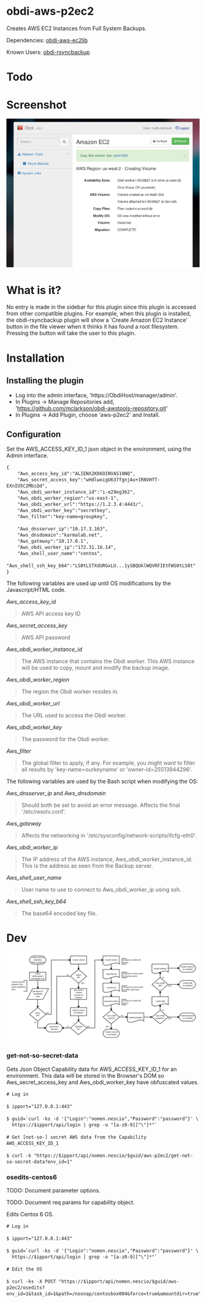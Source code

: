 # obdi-aws-p2ec2
Creates AWS EC2 Instances from Full System Backups.

Dependencies: [obdi-aws-ec2lib](https://github.com/mclarkson/obdi-aws-ec2lib)

Known Users: [obdi-rsyncbackup](https://github.com/mclarkson/obdi-rsyncbackup)

# Todo


# Screenshot

![](images/obdi-aws-p2ec2-small.png?raw=true)

# What is it?

No entry is made in the sidebar for this plugin since this plugin is accessed
from other compatible plugins. For example, when this plugin is installed, the
obdi-rsyncbackup plugin will show a 'Create Amazon EC2 Instance' button in the
file viewer when it thinks it has found a root filesystem. Pressing the button
will take the user to this plugin.

# Installation

## Installing the plugin

* Log into the admin interface, 'https://ObdiHost/manager/admin'.
* In Plugins -> Manage Repositories add, 'https://github.com/mclarkson/obdi-awstools-repository.git'
* In Plugins -> Add Plugin, choose 'aws-p2ec2' and Install.

## Configuration

Set the AWS_ACCESS_KEY_ID_1 json object in the environment, using the Admin interface.
```
{
    "Aws_access_key_id":"ALIENX2KD6OINVA510NQ",
    "Aws_secret_access_key":"wHdlwoigU637fgnjAu+IRNVHfT-EXnIU5C2MbiQd",
    "Aws_obdi_worker_instance_id":"i-e29eg362",
    "Aws_obdi_worker_region":"us-east-1",
    "Aws_obdi_worker_url":"https://1.2.3.4:4443/",
    "Aws_obdi_worker_key":"secretkey",
    "Aws_filter":"key-name=groupkey",

    "Aws_dnsserver_ip":"10.17.3.163",
    "Aws_dnsdomain":"karmalab.net",
    "Aws_gateway":"10.17.0.1",
    "Aws_obdi_worker_ip":"172.31.16.14",
    "Aws_shell_user_name":"centos",
    "Aws_shell_ssh_key_b64":"LS0tLSTXdURGxLU...1ySBQUklWQVRFIEtFWS0tLS0t"
}
```

The following variables are used up until OS modifications by the Javascript/HTML code.

*Aws_access_key_id*
> AWS API access key ID

*Aws_secret_access_key*
> AWS API password

*Aws_obdi_worker_instance_id*
> The AWS instance that contains the Obdi worker.
> This AWS instance will be used to copy, mount and modify the backup image.

*Aws_obdi_worker_region*
> The region the Obdi worker resides in.

*Aws_obdi_worker_url*
> The URL used to access the Obdi worker.

*Aws_obdi_worker_key*
> The password for the Obdi worker.

*Aws_filter*
> The global filter to apply, if any. For example, you might want to filter all
> results by 'key-name=ourkeyname' or 'owner-id=25513944296'.

The following variables are used by the Bash script when modifying the OS:

*Aws_dnsserver_ip* and *Aws_dnsdomain*
> Should both be set to avoid an error message. Affects the final '/etc/resolv.conf'.

*Aws_gateway*
> Affects the networking in '/etc/sysconfig/network-scripts/ifcfg-eth0'.

*Aws_obdi_worker_ip*
> The IP address of the AWS instance, Aws_obdi_worker_instance_id. This is the address
> as seen from the Backup server.

*Aws_shell_user_name*
> User name to use to connect to Aws_obdi_worker_ip using ssh.

*Aws_shell_ssh_key_b64*
> The base64 encoded key file.

# Dev

![](images/instance-creation.png?raw=true)

### get-not-so-secret-data

Gets Json Object Capability data for AWS_ACCESS_KEY_ID_1 for an environment.
This data will be stored in the Browser's DOM so Aws_secret_access_key and
Aws_obdi_worker_key have obfuscated values.

```
# Log in

$ ipport="127.0.0.1:443"

$ guid=`curl -ks -d '{"Login":"nomen.nescio","Password":"password"}' \
  https://$ipport/api/login | grep -o "[a-z0-9][^\"]*"`

# Get [not-so-] secret AWS data from the Capability AWS_ACCESS_KEY_ID_1

$ curl -k "https://$ipport/api/nomen.nescio/$guid/aws-p2ec2/get-not-so-secret-data?env_id=1"

```

### osedits-centos6

TODO: Document parameter options.

TODO: Document req params for capability object.

Edits Centos 6 OS.

```
# Log in

$ ipport="127.0.0.1:443"

$ guid=`curl -ks -d '{"Login":"nomen.nescio","Password":"password"}' \
  https://$ipport/api/login | grep -o "[a-z0-9][^\"]*"`

# Edit the OS

$ curl -ks -X POST "https://$ipport/api/nomen.nescio/$guid/aws-p2ec2/osedits?env_id=1&task_id=1&path=/nosnap/centosbox004&force=true&umountdir=true"

```

